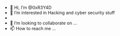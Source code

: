 - 👋 Hi, I’m @0xR3Y4D
- 👀 I’m interested in Hacking and cyber security stuff
- 
- 💞️ I’m looking to collaborate on ...
- 📫 How to reach me ...

<!---
0xR3Y4D/0xR3Y4D is a ✨ special ✨ repository because its `README.md` (this file) appears on your GitHub profile.
You can click the Preview link to take a look at your changes.
--->
